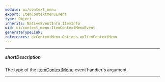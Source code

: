 ```yaml
---
module: ui/context_menu
export: ItemContextMenuEvent
type: Object
inherits: NativeEventInfo,ItemInfo
uid: ui/context_menu:ItemContextMenuEvent
generateTypeLink: 
references: dxContextMenu.Options.onItemContextMenu
---
```

---
##### shortDescription
The type of the [itemContextMenu]({basewidgetpath}/Events/#itemContextMenu) event handler's argument.

---
<!-- Description goes here -->